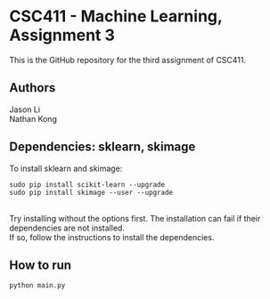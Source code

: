 # CSC411 - Machine Learning, Assignment 3
This is the GitHub repository for the third assignment of CSC411.

## Authors
Jason Li
<br>
Nathan Kong

## Dependencies: sklearn, skimage

To install sklearn and skimage:
<br>
~~~~
sudo pip install scikit-learn --upgrade
sudo pip install skimage --user --upgrade
~~~~
<br>
Try installing without the options first. The installation can fail if their dependencies are not installed.
<br>
If so, follow the instructions to install the dependencies.

## How to run
~~~~
python main.py
~~~~

